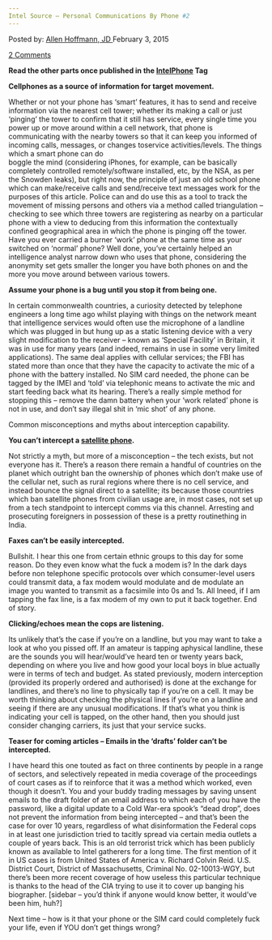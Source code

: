 ```yaml
---
Intel Source – Personal Communications By Phone #2
---
```

<article class="post-listing post-8426 post type-post status-publish format-standard has-post-thumbnail hentry  tag-communications tag-intel tag-intelphone tag-personal tag-phone tag-source">
<div class="post-inner">
<span>Posted by: <a href="https://www.deepdotweb.com/author/lionelhutz/" title="">Allen Hoffmann, JD </a></span>
<span>February 3, 2015</span>

<span><a href="https://www.deepdotweb.com/2015/02/03/intel-source-personal-communications-by-phone/#comments">2 Comments</a></span>


<p><strong>Read the other parts once published in the <a href="http://www.deepdotweb.com/tag/IntelPhone/">IntelPhone</a> Tag</strong></p>
<p><strong>Cellphones as a source of information for target movement.</strong></p>
<p>Whether or not your phone has ‘smart’ features, it has to send and receive information via the nearest cell tower; whether its making a call or just ‘pinging’ the tower to confirm that it still has service, every single time you power up or move around within a cell network, that phone is communicating with the nearby towers so that it can keep you informed of incoming calls, messages, or changes toservice activities/levels. The things which a smart phone can do<br />
    boggle the mind (considering iPhones, for example, can be basically completely controlled remotely/software installed, etc, by the NSA, as per the Snowden leaks), but right now, the principle of just an old school phone which can make/receive calls and send/receive text messages work for the purposes of this article. Police can and do use this as a tool to track the movement of missing persons and others via a method called triangulation – checking to see which three towers are registering as nearby on a particular phone with a view to deducing from this information the contextually confined geographical area in which the phone is pinging off the tower. Have you ever carried a burner ‘work’ phone at the same time as your switched on ‘normal’ phone? Well done, you’ve certainly helped an intelligence analyst narrow down who uses that phone, considering the anonymity set gets smaller the longer you have both phones on and the more you move around between various towers.</p>
<p><strong> Assume your phone is a bug until you stop it from being one.</strong></p>
<p>In certain commonwealth countries, a curiosity detected by telephone engineers a long time ago whilst playing with things on the network meant that intelligence services would often use the microphone of a landline which was plugged in but hung up as a static listening device with a very slight modification to the receiver – known as ‘Special Facility’ in Britain, it was in use for many years (and indeed, remains in use in some very limited applications). The same deal applies with cellular services; the FBI has stated more than once that they have the capacity to activate the mic of a phone with the battery installed. No SIM card needed, the phone can be tagged by the IMEI and ‘told’ via telephonic means to activate the mic and start feeding back what its hearing. There’s a really simple method for stopping this – remove the damn battery when your ‘work related’ phone is not in use, and don’t say illegal shit in ‘mic shot’ of any phone.</p>
<p>Common misconceptions and myths about interception capability.</p>
<p><strong> You can’t intercept a <a href="http://www.rawstory.com/rs/2014/02/european-reality-tv-crew-arrested-in-india-over-their-satellite-phones/">satellite phone</a>.</strong></p>
<p>Not strictly a myth, but more of a misconception – the tech exists, but not everyone has it. There’s a reason there remain a handful of countries on the planet which outright ban the ownership of phones which don’t make use of the cellular net, such as rural regions where there is no cell service, and instead bounce the signal direct to a satellite; its because those countries which ban satellite phones from civilian usage are, in most cases, not set up from a tech standpoint to intercept comms via this channel. Arresting and prosecuting foreigners in possession of these is a pretty routinething in India.</p>
<p><strong> Faxes can’t be easily intercepted.</strong></p>
<p>Bullshit. I hear this one from certain ethnic groups to this day for some reason. Do they even know what the fuck a modem is? In the dark days before non telephone specific protocols over which consumer-level users could transmit data, a fax modem would modulate and de modulate an image you wanted to transmit as a facsimile into 0s and 1s. All Ineed, if I am tapping the fax line, is a fax modem of my own to put it back together. End of story.</p>
<p><strong> Clicking/echoes mean the cops are listening.</strong></p>
<p>Its unlikely that’s the case if you’re on a landline, but you may want to take a look at who you pissed off. If an amateur is tapping aphysical landline, these are the sounds you will hear/would’ve heard ten or twenty years back, depending on where you live and how good your local boys in blue actually were in terms of tech and budget. As stated previously, modern interception (provided its properly ordered and authorised) is done at the exchange for landlines, and there’s no line to physically tap if you’re on a cell. It may be worth thinking about checking the physical lines if you’re on a landline and seeing if there are any unusual modifications. If that’s what you think is indicating your cell is tapped, on the other hand, then you should just consider changing carriers, its just that your service sucks.</p>
<p><strong> Teaser for coming articles &#8211; Emails in the ‘drafts’ folder can’t be intercepted.</strong></p>
<p>I have heard this one touted as fact on three continents by people in a range of sectors, and selectively repeated in media coverage of the proceedings of court cases as if to reinforce that it was a method which worked, even though it doesn’t. You and your buddy trading messages by saving unsent emails to the draft folder of an email address to which each of you have the password, like a digital update to a Cold War-era spook&#8217;s &#8220;dead drop&#8221;, does not prevent the information from being intercepted – and that’s been the case for over 10 years, regardless of what disinformation the Federal cops in at least one jurisdiction tried to tacitly spread via certain media outlets a couple of years back. This is an old terrorist trick which has been publicly known as available to Intel gatherers for a long time. The first mention of it in US cases is from United States of America v. Richard Colvin Reid. U.S. District Court, District of Massachusetts, Criminal No. 02-10013-WGY, but there’s been more recent coverage of how useless this particular technique is thanks to the head of the CIA trying to use it to cover up banging his biographer. [sidebar – you’d think if anyone would know better, it would’ve been him, huh?]
<p>Next time – how is it that your phone or the SIM card could completely fuck your life, even if YOU don’t get things wrong?</p>
</div>
<span style="display:none"><a href="https://www.deepdotweb.com/tag/communications/" rel="tag">communications</a> <a href="https://www.deepdotweb.com/tag/intel/" rel="tag">intel</a> <a href="https://www.deepdotweb.com/tag/intelphone/" rel="tag">IntelPhone</a> <a href="https://www.deepdotweb.com/tag/personal/" rel="tag">personal</a> <a href="https://www.deepdotweb.com/tag/phone/" rel="tag">phone</a> <a href="https://www.deepdotweb.com/tag/source/" rel="tag">source</a></span> <span style="display:none" class="updated">2015-02-03</span>
<div style="display:none" class="vcard author" itemprop="author" itemscope itemtype="http://schema.org/Person"><strong class="fn" itemprop="name"><a href="https://www.deepdotweb.com/author/lionelhutz/" title="Posts by Allen Hoffmann, JD" rel="author">Allen Hoffmann, JD</a></strong></div>
</div>
</article>

